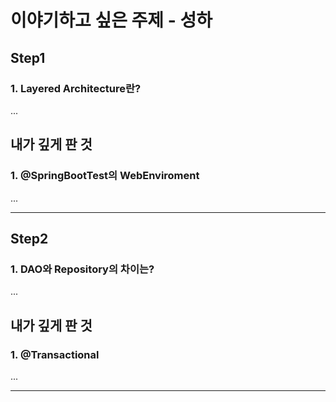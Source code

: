 # 이야기하고 싶은 주제 - 성하

## Step1
### 1. Layered Architecture란?


...


## 내가 깊게 판 것

### 1. @SpringBootTest의 WebEnviroment

...


---


## Step2

### 1. DAO와 Repository의 차이는?

...

## 내가 깊게 판 것

### 1. @Transactional

...


---
